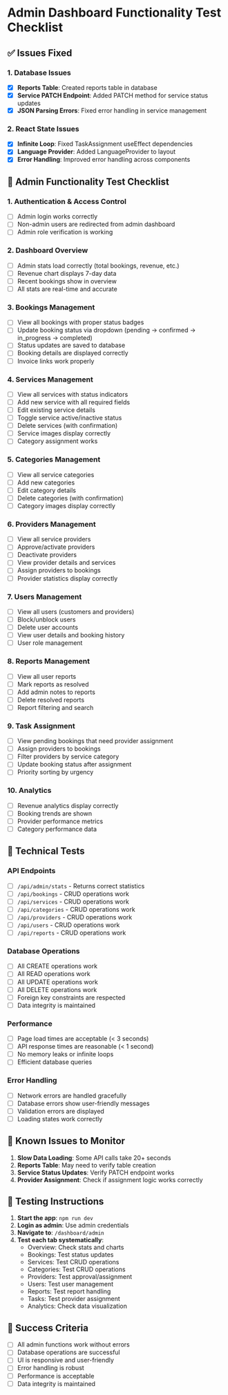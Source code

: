 # Admin Dashboard Functionality Test Checklist

## ✅ Issues Fixed

### 1. Database Issues
- [x] **Reports Table**: Created reports table in database
- [x] **Service PATCH Endpoint**: Added PATCH method for service status updates
- [x] **JSON Parsing Errors**: Fixed error handling in service management

### 2. React State Issues
- [x] **Infinite Loop**: Fixed TaskAssignment useEffect dependencies
- [x] **Language Provider**: Added LanguageProvider to layout
- [x] **Error Handling**: Improved error handling across components

## 🧪 Admin Functionality Test Checklist

### **1. Authentication & Access Control**
- [ ] Admin login works correctly
- [ ] Non-admin users are redirected from admin dashboard
- [ ] Admin role verification is working

### **2. Dashboard Overview**
- [ ] Admin stats load correctly (total bookings, revenue, etc.)
- [ ] Revenue chart displays 7-day data
- [ ] Recent bookings show in overview
- [ ] All stats are real-time and accurate

### **3. Bookings Management**
- [ ] View all bookings with proper status badges
- [ ] Update booking status via dropdown (pending → confirmed → in_progress → completed)
- [ ] Status updates are saved to database
- [ ] Booking details are displayed correctly
- [ ] Invoice links work properly

### **4. Services Management**
- [ ] View all services with status indicators
- [ ] Add new service with all required fields
- [ ] Edit existing service details
- [ ] Toggle service active/inactive status
- [ ] Delete services (with confirmation)
- [ ] Service images display correctly
- [ ] Category assignment works

### **5. Categories Management**
- [ ] View all service categories
- [ ] Add new categories
- [ ] Edit category details
- [ ] Delete categories (with confirmation)
- [ ] Category images display correctly

### **6. Providers Management**
- [ ] View all service providers
- [ ] Approve/activate providers
- [ ] Deactivate providers
- [ ] View provider details and services
- [ ] Assign providers to bookings
- [ ] Provider statistics display correctly

### **7. Users Management**
- [ ] View all users (customers and providers)
- [ ] Block/unblock users
- [ ] Delete user accounts
- [ ] View user details and booking history
- [ ] User role management

### **8. Reports Management**
- [ ] View all user reports
- [ ] Mark reports as resolved
- [ ] Add admin notes to reports
- [ ] Delete resolved reports
- [ ] Report filtering and search

### **9. Task Assignment**
- [ ] View pending bookings that need provider assignment
- [ ] Assign providers to bookings
- [ ] Filter providers by service category
- [ ] Update booking status after assignment
- [ ] Priority sorting by urgency

### **10. Analytics**
- [ ] Revenue analytics display correctly
- [ ] Booking trends are shown
- [ ] Provider performance metrics
- [ ] Category performance data

## 🔧 Technical Tests

### **API Endpoints**
- [ ] `/api/admin/stats` - Returns correct statistics
- [ ] `/api/bookings` - CRUD operations work
- [ ] `/api/services` - CRUD operations work
- [ ] `/api/categories` - CRUD operations work
- [ ] `/api/providers` - CRUD operations work
- [ ] `/api/users` - CRUD operations work
- [ ] `/api/reports` - CRUD operations work

### **Database Operations**
- [ ] All CREATE operations work
- [ ] All READ operations work
- [ ] All UPDATE operations work
- [ ] All DELETE operations work
- [ ] Foreign key constraints are respected
- [ ] Data integrity is maintained

### **Performance**
- [ ] Page load times are acceptable (< 3 seconds)
- [ ] API response times are reasonable (< 1 second)
- [ ] No memory leaks or infinite loops
- [ ] Efficient database queries

### **Error Handling**
- [ ] Network errors are handled gracefully
- [ ] Database errors show user-friendly messages
- [ ] Validation errors are displayed
- [ ] Loading states work correctly

## 🚨 Known Issues to Monitor

1. **Slow Data Loading**: Some API calls take 20+ seconds
2. **Reports Table**: May need to verify table creation
3. **Service Status Updates**: Verify PATCH endpoint works
4. **Provider Assignment**: Check if assignment logic works correctly

## 📝 Testing Instructions

1. **Start the app**: `npm run dev`
2. **Login as admin**: Use admin credentials
3. **Navigate to**: `/dashboard/admin`
4. **Test each tab systematically**:
   - Overview: Check stats and charts
   - Bookings: Test status updates
   - Services: Test CRUD operations
   - Categories: Test CRUD operations
   - Providers: Test approval/assignment
   - Users: Test user management
   - Reports: Test report handling
   - Tasks: Test provider assignment
   - Analytics: Check data visualization

## 🎯 Success Criteria

- [ ] All admin functions work without errors
- [ ] Database operations are successful
- [ ] UI is responsive and user-friendly
- [ ] Error handling is robust
- [ ] Performance is acceptable
- [ ] Data integrity is maintained 